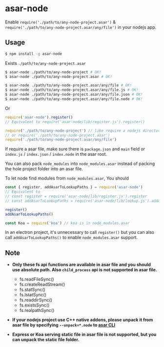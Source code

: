 # asar-node

Enable `require('./path/to/any-node-project.asar')` & `require('./path/to/any-node-project.asar/any/file')` in your nodejs app.

## Usage

``` bash
$ npm install -g asar-node
```

Exists `./path/to/any-node-project.asar`

``` bash
$ asar-node ./path/to/any-node-project # OK!
$ asar-node ./path/to/any-node-project.asar # OK!

$ asar-node ./path/to/any-node-project.asar/any/file # OK!
$ asar-node ./path/to/any-node-project.asar/any/file.js # OK!
$ asar-node ./path/to/any-node-project.asar/any/file.json # OK!
$ asar-node ./path/to/any-node-project.asar/any/file.node # OK!
```

Or

```js
require('asar-node').register()
// Equivalent to require('asar-node/lib/register.js').register()

require('./path/to/any-node-project') // like require a nodejs directory
// or require('./path/to/any-node-project.asar')
require('./path/to/any-node-project.asar/any/file')
```

If require a asar file, make sure there is `package.json` and `main` field or `index.js` / `index.json` / `index.node` in the asar root.

You can also pack `node_modules` into `node_modules.asar` instead of packing the hole project folder into an asar file.

To let node find modules from `node_modules.asar`, You should

``` js
const { register, addAsarToLookupPaths } = require('asar-node')
// Equivalent to 
// const register = require('asar-node/lib/register.js').register
// const addAsarToLookupPaths = require('asar-node/lib/lookup.js').addAsarToLookupPaths

register()
addAsarToLookupPaths()

const Koa = require('koa') // koa is in node_modules.asar
```

In an electron project, it's unnecessary to call `register()` but you can also call `addAsarToLookupPaths()` to enable `node_modules.asar` support.

## Note

* **Only these fs api functions are available in asar file and you should use absolute path. Also `child_process` api is not supported in asar file.**

  * fs.readFileSync()
  * fs.createReadStream()
  * fs.statSync()
  * fs.lstatSync()
  * fs.readdirSync()
  * fs.existsSync()
  * fs.realpathSync()

* **If your nodejs project use C++ native addons, please unpack it from asar file by specifying `--unpack=*.node` to [asar CLI](https://www.npmjs.com/package/asar)**
* **Express or Koa serving static file in asar file is not supported, but you can unpack the static file folder.**
